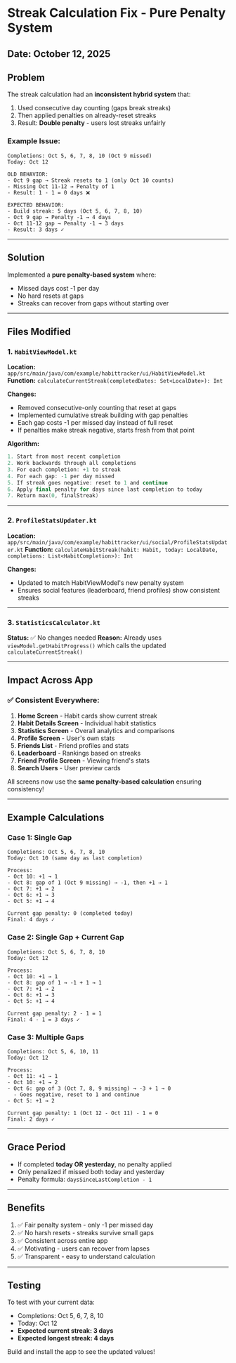 # Streak Calculation Fix - Pure Penalty System

## Date: October 12, 2025

## Problem
The streak calculation had an **inconsistent hybrid system** that:
1. Used consecutive day counting (gaps break streaks)
2. Then applied penalties on already-reset streaks
3. Result: **Double penalty** - users lost streaks unfairly

### Example Issue:
```
Completions: Oct 5, 6, 7, 8, 10 (Oct 9 missed)
Today: Oct 12

OLD BEHAVIOR:
- Oct 9 gap → Streak resets to 1 (only Oct 10 counts)
- Missing Oct 11-12 → Penalty of 1
- Result: 1 - 1 = 0 days ❌

EXPECTED BEHAVIOR:
- Build streak: 5 days (Oct 5, 6, 7, 8, 10)
- Oct 9 gap → Penalty -1 → 4 days
- Oct 11-12 gap → Penalty -1 → 3 days
- Result: 3 days ✓
```

---

## Solution
Implemented a **pure penalty-based system** where:
- Missed days cost -1 per day
- No hard resets at gaps
- Streaks can recover from gaps without starting over

---

## Files Modified

### 1. `HabitViewModel.kt`
**Location:** `app/src/main/java/com/example/habittracker/ui/HabitViewModel.kt`
**Function:** `calculateCurrentStreak(completedDates: Set<LocalDate>): Int`

**Changes:**
- Removed consecutive-only counting that reset at gaps
- Implemented cumulative streak building with gap penalties
- Each gap costs -1 per missed day instead of full reset
- If penalties make streak negative, starts fresh from that point

**Algorithm:**
```kotlin
1. Start from most recent completion
2. Work backwards through all completions
3. For each completion: +1 to streak
4. For each gap: -1 per day missed
5. If streak goes negative: reset to 1 and continue
6. Apply final penalty for days since last completion to today
7. Return max(0, finalStreak)
```

---

### 2. `ProfileStatsUpdater.kt`
**Location:** `app/src/main/java/com/example/habittracker/ui/social/ProfileStatsUpdater.kt`
**Function:** `calculateHabitStreak(habit: Habit, today: LocalDate, completions: List<HabitCompletion>): Int`

**Changes:**
- Updated to match HabitViewModel's new penalty system
- Ensures social features (leaderboard, friend profiles) show consistent streaks

---

### 3. `StatisticsCalculator.kt`
**Status:** ✅ No changes needed
**Reason:** Already uses `viewModel.getHabitProgress()` which calls the updated `calculateCurrentStreak()`

---

## Impact Across App

### ✅ Consistent Everywhere:
1. **Home Screen** - Habit cards show current streak
2. **Habit Details Screen** - Individual habit statistics
3. **Statistics Screen** - Overall analytics and comparisons
4. **Profile Screen** - User's own stats
5. **Friends List** - Friend profiles and stats
6. **Leaderboard** - Rankings based on streaks
7. **Friend Profile Screen** - Viewing friend's stats
8. **Search Users** - User preview cards

All screens now use the **same penalty-based calculation** ensuring consistency!

---

## Example Calculations

### Case 1: Single Gap
```
Completions: Oct 5, 6, 7, 8, 10
Today: Oct 10 (same day as last completion)

Process:
- Oct 10: +1 → 1
- Oct 8: gap of 1 (Oct 9 missing) → -1, then +1 → 1
- Oct 7: +1 → 2
- Oct 6: +1 → 3
- Oct 5: +1 → 4

Current gap penalty: 0 (completed today)
Final: 4 days ✓
```

### Case 2: Single Gap + Current Gap
```
Completions: Oct 5, 6, 7, 8, 10
Today: Oct 12

Process:
- Oct 10: +1 → 1
- Oct 8: gap of 1 → -1 + 1 → 1
- Oct 7: +1 → 2
- Oct 6: +1 → 3
- Oct 5: +1 → 4

Current gap penalty: 2 - 1 = 1
Final: 4 - 1 = 3 days ✓
```

### Case 3: Multiple Gaps
```
Completions: Oct 5, 6, 10, 11
Today: Oct 12

Process:
- Oct 11: +1 → 1
- Oct 10: +1 → 2
- Oct 6: gap of 3 (Oct 7, 8, 9 missing) → -3 + 1 → 0
  - Goes negative, reset to 1 and continue
- Oct 5: +1 → 2

Current gap penalty: 1 (Oct 12 - Oct 11) - 1 = 0
Final: 2 days ✓
```

---

## Grace Period
- If completed **today OR yesterday**, no penalty applied
- Only penalized if missed both today and yesterday
- Penalty formula: `daysSinceLastCompletion - 1`

---

## Benefits
1. ✅ Fair penalty system - only -1 per missed day
2. ✅ No harsh resets - streaks survive small gaps
3. ✅ Consistent across entire app
4. ✅ Motivating - users can recover from lapses
5. ✅ Transparent - easy to understand calculation

---

## Testing
To test with your current data:
- Completions: Oct 5, 6, 7, 8, 10
- Today: Oct 12
- **Expected current streak: 3 days**
- **Expected longest streak: 4 days**

Build and install the app to see the updated values!
